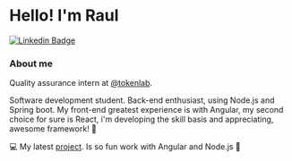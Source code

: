 # Hello! I'm Raul
[![Linkedin Badge](https://img.shields.io/badge/-LinkedIn-blue?style=flat-square&logo=Linkedin&logoColor=white&link=https://www.linkedin.com/in/raul-paes/)](https://www.linkedin.com/in/raul-paes/)

### About me
Quality assurance intern at [@tokenlab](https://www.tokenlab.com.br/pt/). 

<p>Software development student. Back-end enthusiast, using Node.js and Spring boot. My front-end greatest experience is with Angular, my second choice for sure is React, i'm developing the skill basis and appreciating, awesome framework! 🤘 <p>

💻 My latest [project](https://calendar-frontend-7fvgjsxjz-rpjansma.vercel.app/#/). Is so fun work with Angular and Node.js 🥰
